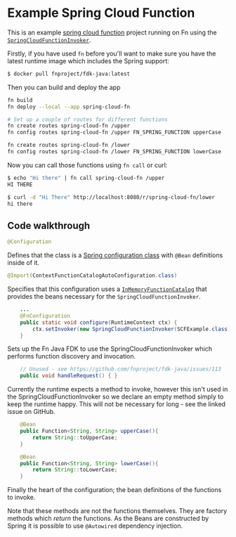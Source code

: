 # Example Spring Cloud Function

This is an example [spring cloud function](https://github.com/spring-cloud/spring-cloud-function) 
project running on Fn using the 
[`SpringCloudFunctionInvoker`](/runtime/src/main/java/com/fnproject/fn/runtime/spring/SpringCloudFunctionInvoker.java).

Firstly, if you have used `fn` before you'll want to make sure you have the latest runtime image which includes the Spring support:

```bash
$ docker pull fnproject/fdk-java:latest
```

Then you can build and deploy the app

```bash
fn build
fn deploy --local --app spring-cloud-fn

# Set up a couple of routes for different functions
fn create routes spring-cloud-fn /upper
fn config routes spring-cloud-fn /upper FN_SPRING_FUNCTION upperCase

fn create routes spring-cloud-fn /lower
fn config routes spring-cloud-fn /lower FN_SPRING_FUNCTION lowerCase
```

Now you can call those functions using `fn call` or curl:

```bash
$ echo "Hi there" | fn call spring-cloud-fn /upper
HI THERE

$ curl -d "Hi There" http://localhost:8080/r/spring-cloud-fn/lower
hi there
```


## Code walkthrough

```java
@Configuration
```
Defines that the class is a 
[Spring configuration class](https://docs.spring.io/spring-framework/docs/current/javadoc-api/org/springframework/context/annotation/Configuration.html) 
with `@Bean` definitions inside of it.

```java
@Import(ContextFunctionCatalogAutoConfiguration.class)
```
Specifies that this configuration uses a [`InMemoryFunctionCatalog`](https://github.com/spring-cloud/spring-cloud-function/blob/a973b678f1d4d6f703a530e2d9e071b6d650567f/spring-cloud-function-context/src/main/java/org/springframework/cloud/function/context/InMemoryFunctionCatalog.java)
that provides the beans necessary
for the `SpringCloudFunctionInvoker`.

```java
    ...
    @FnConfiguration
    public static void configure(RuntimeContext ctx) {
        ctx.setInvoker(new SpringCloudFunctionInvoker(SCFExample.class));
    }
```

Sets up the Fn Java FDK to use the SpringCloudFunctionInvoker which performs function discovery and invocation.

```java
    // Unused - see https://github.com/fnproject/fdk-java/issues/113
    public void handleRequest() { }
```

Currently the runtime expects a method to invoke, however this isn't used in the SpringCloudFunctionInvoker so we declare an empty method simply to keep the runtime happy. This will not be necessary for long - see the linked issue on GitHub.


```java
    @Bean
    public Function<String, String> upperCase(){
        return String::toUpperCase;
    }

    @Bean
    public Function<String, String> lowerCase(){
        return String::toLowerCase;
    }
```

Finally the heart of the configuration; the bean definitions of the functions to invoke.

Note that these methods are not the functions themselves. They are factory methods which *return* the functions. As the Beans are constructed by Spring it is possible to use `@Autowired` dependency injection.

